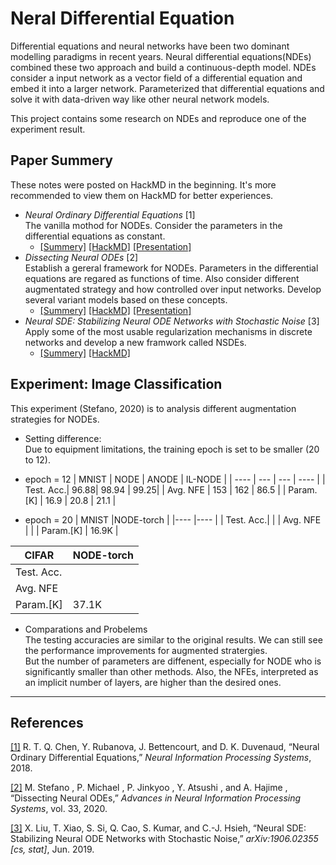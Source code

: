 # Neral Differential Equation

Differential equations and neural networks have been two dominant modelling paradigms in recent years. Neural differential equations(NDEs) combined these two approach and build a continuous-depth model. NDEs consider a input network as a vector field of a differential equation and embed it into a larger network. Parameterized that differential equations and solve it with data-driven way like other neural network models.

This project contains some research on NDEs and reproduce one of the experiment result.

## Paper Summery
These notes were posted on HackMD in the beginning. It's more recommended to view them on HackMD for better experiences.
+ *Neural Ordinary Differential Equations* [1]\
   The vanilla mothod for NODEs. Consider the parameters in the differential equations as constant.
   + [[Summery]](https://github.com/Chieh997/Demo/blob/main/NODE_torch/Paper_summary/2018.NODEs.md) [[HackMD]](https://hackmd.io/@Chieh997/BygEi-iaY) [[Presentation]](https://hackmd.io/@Chieh997/2017NODEs)
+ *Dissecting Neural ODEs* [2]\
   Establish a gereral framework for NODEs. Parameters in the differential equations are regared as functions of time. Also consider different augmentated strategy and  how controlled over input networks. Develop several variant models based on these concepts.
   + [[Summery]](https://github.com/Chieh997/Demo/blob/main/NODE_torch/Paper_summary/2020.DissectingNODEs.md) [[HackMD]](https://hackmd.io/@Chieh997/rJqo7jKaK) [[Presentation]](https://hackmd.io/@Chieh997/2020DissNODEs)
+ *Neural SDE: Stabilizing Neural ODE Networks with Stochastic Noise* [3]\
   Apply some of the most usable regularization mechanisms in discrete networks and develop a new framwork called NSDEs.
   + [[Summery]](https://github.com/Chieh997/Demo/blob/main/NODE_torch/Paper_summary/2019.NSDEs.md) [[HackMD]](https://hackmd.io/@Chieh997/SJrX-pcTF)

## Experiment: Image Classification
This experiment (Stefano, 2020) is to analysis different augmentation strategies for NODEs.
+ Setting difference:\
 Due to equipment limitations, the training epoch is set to be smaller (20 to 12).
+ epoch = 12
| MNIST     | NODE | ANODE | IL-NODE |
| ----      | ---  | ---   | ----    |
| Test. Acc.| 96.88| 98.94 | 99.25|
| Avg. NFE  | 153  | 162   | 86.5 |
| Param.[K] | 16.9 | 20.8  | 21.1 |

+ epoch = 20
| MNIST     |NODE-torch |
|----       |----       |
| Test. Acc.|           |
| Avg. NFE  |           |
| Param.[K] | 16.9K     |

| CIFAR     |NODE-torch |
|----       |----       |
| Test. Acc.|           |
| Avg. NFE  |           |
| Param.[K] | 37.1K     |  

 + Comparations and Probelems\
 The testing accuracies are similar to the original results. We can still see the performance improvements for augmented stratergies. \
 But the number of parameters are diffenent, especially for NODE who is significantly smaller than other methods. Also, the NFEs, interpreted as an implicit number of layers, are higher than the desired ones.
 
---
## References
[[1]](https://arxiv.org/abs/1806.07366) R. T. Q. Chen, Y. Rubanova, J. Bettencourt, and D. K. Duvenaud, “Neural Ordinary Differential Equations,” *Neural Information Processing Systems*, 2018. 

[[2]](https://arxiv.org/abs/2002.08071) M. Stefano , P. Michael , P. Jinkyoo , Y. Atsushi , and A. Hajime , “Dissecting Neural ODEs,” *Advances in Neural Information Processing Systems*, vol. 33, 2020.‌

[[3]](https://arxiv.org/abs/1906.02355) X. Liu, T. Xiao, S. Si, Q. Cao, S. Kumar, and C.-J. Hsieh, “Neural SDE: Stabilizing Neural ODE Networks with Stochastic Noise,” *arXiv:1906.02355 [cs, stat]*, Jun. 2019.
